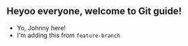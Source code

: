 ## Heyoo everyone, welcome to Git guide!

- Yo, Johnny here!
- I'm adding this from `feature-branch`
